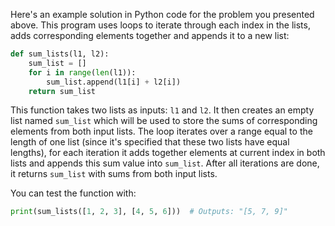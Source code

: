 Here's an example solution in Python code for the problem you presented above. This program uses loops to iterate through each index in the lists, adds corresponding elements together and appends it to a new list:

```python
def sum_lists(l1, l2):
    sum_list = []
    for i in range(len(l1)):
        sum_list.append(l1[i] + l2[i])
    return sum_list
```
This function takes two lists as inputs: `l1` and `l2`. It then creates an empty list named `sum_list` which will be used to store the sums of corresponding elements from both input lists. The loop iterates over a range equal to the length of one list (since it's specified that these two lists have equal lengths), for each iteration it adds together elements at current index in both lists and appends this sum value into `sum_list`. After all iterations are done, it returns `sum_list` with sums from both input lists.

You can test the function with: 
```python
print(sum_lists([1, 2, 3], [4, 5, 6]))  # Outputs: "[5, 7, 9]"
```